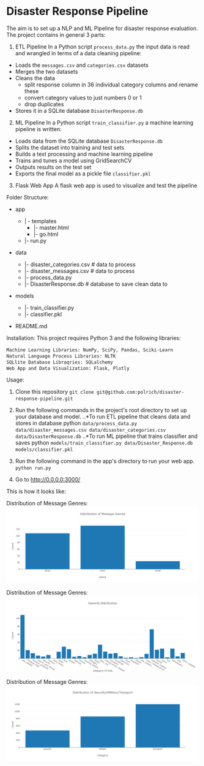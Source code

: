 # Disaster Response Pipeline
The aim is to set up a NLP and ML Pipeline for disaster response evaluation.
The project contains in general 3 parts:

1. ETL Pipeline
In a Python script `process_data.py` the input data is read and wrangled in terms of a data cleaning pipeline:
- Loads the `messages.csv` and `categories.csv` datasets
- Merges the two datasets
- Cleans the data
  - split response column in 36 individual category columns and rename these
  - convert category values to just numbers 0 or 1
  - drop duplicates
- Stores it in a SQLite database `DisasterResponse.db`

2. ML Pipeline
In a Python script `train_classifier.py` a machine learning pipeline is written:
- Loads data from the SQLite database `DisasterResponse.db`
- Splits the dataset into training and test sets
- Builds a text processing and machine learning pipeline
- Trains and tunes a model using GridSearchCV
- Outputs results on the test set
- Exports the final model as a pickle file `classifier.pkl`

3. Flask Web App
A flask web app is used to visualize and test the pipeline


Folder Structure:
* app
    * | - templates
        * |- master.html 
        * |- go.html 
    * |- run.py 

* data
   * |- disaster_categories.csv  # data to process 
   * |- disaster_messages.csv  # data to process
   * |- process_data.py
   * |- DisasterResponse.db   # database to save clean data to
   
* models
   * |- train_classifier.py
   * |- classifier.pkl 

* README.md

Installation:
This project requires Python 3 and the following libraries:

```
Machine Learning Libraries: NumPy, SciPy, Pandas, Sciki-Learn
Natural Language Process Libraries: NLTK
SQLlite Database Libraqries: SQLalchemy
Web App and Data Visualization: Flask, Plotly
```

Usage:
1. Clone this repository
`git clone git@github.com:polrich/disaster-response-pipeline.git`

2. Run the following commands in the project's root directory to set up your database and model.
..*To run ETL pipeline that cleans data and stores in database python `data/process_data.py data/disaster_messages.csv data/disaster_categories.csv data/DisasterResponse.db`
..*To run ML pipeline that trains classifier and saves python `models/train_classifier.py data/Disaster_Response.db models/classifier.pkl`
   
3. Run the following command in the app's directory to run your web app. `python run.py`

4. Go to http://0.0.0.0:3000/

This is how it looks like:

Distribution of Message Genres: 
![Distribution of Message Genres](https://github.com/polrich/disaster-response-pipeline/blob/716c381c799e6e7eca85fdb688d457ba8c155041/app/dist_genres.png "Distribution of Message Genres")

Distribution of Message Genres: 
![Distribution of Message Genres](https://github.com/polrich/disaster-response-pipeline/blob/93c8f06209e57f2ed891ebb44c527b9094340278/app/dist_most.png "Distribution of Security/Military/Transport")

Distribution of Message Genres: 
![Distribution of Message Genres](https://github.com/polrich/disaster-response-pipeline/blob/93c8f06209e57f2ed891ebb44c527b9094340278/app/dist_some.png "General Distribution")

